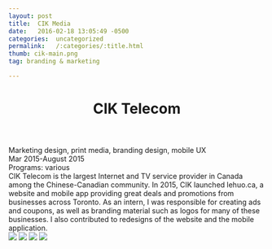 ```yaml
---
layout: post
title:  CIK Media
date:   2016-02-18 13:05:49 -0500
categories:  uncategorized
permalink:   /:categories/:title.html
thumb: cik-main.png
tag: branding & marketing

---
```


<div class="description">
	<header class="post-header">
    <h1 class="post-title" itemprop="name headline">CIK Telecom</h1>
  </header>
	<div class="details">
		Marketing design, print media, branding design, mobile UX
		<br>
		Mar 2015-August 2015
		<br>
		Programs: various
		<br>
	</div>
CIK Telecom is the largest Internet and TV service provider in Canada among the Chinese-Canadian community. In 2015, CIK launched lehuo.ca, a website and mobile app providing great deals and promotions from businesses across Toronto. As an intern, I was responsible for creating ads and coupons, as well as branding material such as logos for many of these businesses. I also contributed to redesigns of the website and the mobile application.
</div>
<div class="images">
	<img src="http://orig09.deviantart.net/2ad0/f/2015/202/2/5/1_by_eexie-d92a01v.png">
	<img src="http://orig00.deviantart.net/7810/f/2015/202/d/6/2_by_eexie-d929zy1.jpg">
	<img src="http://orig06.deviantart.net/2c99/f/2015/202/4/c/3_by_eexie-d929zgi.png">
	<img src="http://orig06.deviantart.net/5bda/f/2015/202/9/2/4_by_eexie-d929zea.png">
</div>
<!-- {% highlight ruby %}
def print_hi(name)
  puts "Hi, #{name}"
end
print_hi('Tom')
#=> prints 'Hi, Tom' to STDOUT.
{% endhighlight %} -->



[science-expo]: http://science-expo.org/
